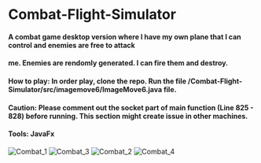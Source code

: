 # Combat-Flight-Simulator
#### A combat game desktop version where I have my own plane that I can control and enemies are free to attack 
#### me. Enemies are rendomly generated. I can fire them and destroy. 
#### How to play: In order play, clone the repo. Run the file /Combat-Flight-Simulator/src/imagemove6/ImageMove6.java file. 
#### Caution: Please comment out the socket part of main function (Line 825 - 828) before running. This section might create issue in other machines.
#### Tools: JavaFx
![Combat_1](https://user-images.githubusercontent.com/19349857/100894471-24a33280-3482-11eb-842b-0c56002898fd.png)
![Combat_3](https://user-images.githubusercontent.com/19349857/100894486-28cf5000-3482-11eb-9122-51666c5fdae3.png)
![Combat_2](https://user-images.githubusercontent.com/19349857/100894491-2a991380-3482-11eb-92e6-8416608e1303.png)
![Combat_4](https://user-images.githubusercontent.com/19349857/100894499-2c62d700-3482-11eb-849b-18cb92dc6cb6.png)
